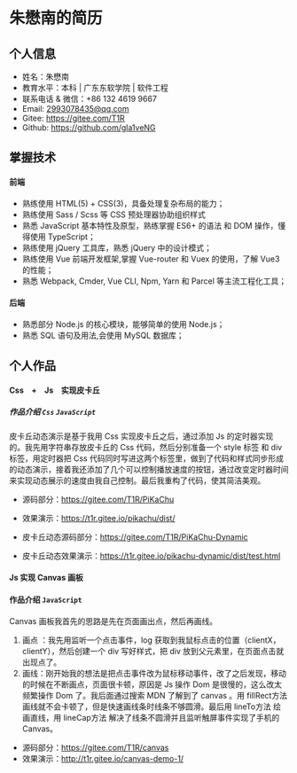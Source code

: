 # 朱懋南的简历

## 个人信息

- 姓名：朱懋南
- 教育水平：本科 | 广东东软学院 | 软件工程
- 联系电话 & 微信：+86 132 4619 9667
- Email: 2993078435@qq.com
- Gitee: https://gitee.com/T1R
- Github: https://github.com/gla1veNG

## 掌握技术

#### 前端

- 熟练使用 HTML(5) + CSS(3)，具备处理复杂布局的能力；
- 熟练使用 Sass / Scss 等 CSS 预处理器协助组织样式
- 熟悉 JavaScript 基本特性及原型，熟练掌握 ES6+ 的语法 和 DOM 操作，懂得使用 TypeScript；
- 熟练使用 jQuery 工具库，熟悉 jQuery 中的设计模式；
- 熟练使用 Vue 前端开发框架,掌握 Vue-router 和 Vuex 的使用，了解 Vue3 的性能；
- 熟悉 Webpack, Cmder, Vue CLI, Npm, Yarn 和 Parcel 等主流工程化工具；

#### 后端

- 熟悉部分 Node.js 的核心模块，能够简单的使用 Node.js；
- 熟悉 SQL 语句及用法,会使用 MySQL 数据库；

## 个人作品

#### Css　+　Js　实现皮卡丘

##### 作品介绍 `Css` `JavaScript`

皮卡丘动态演示是基于我用 Css 实现皮卡丘之后，通过添加 Js 的定时器实现的。我先用字符串存放皮卡丘的 Css 代码，然后分别准备一个 style 标签 和 div 标签，用定时器把 Css 代码同时写进这两个标签里，做到了代码和样式同步形成的动态演示，接着我还添加了几个可以控制播放速度的按钮，通过改变定时器时间来实现动态展示的速度由我自己控制。最后我重构了代码，使其简洁美观。

- 源码部分：https://gitee.com/T1R/PiKaChu
- 效果演示：https://t1r.gitee.io/pikachu/dist/

- 皮卡丘动态源码部分：https://gitee.com/T1R/PiKaChu-Dynamic
- 皮卡丘动态效果演示：https://t1r.gitee.io/pikachu-dynamic/dist/test.html

#### Js 实现 Canvas 画板

#### 作品介绍 `JavaScript`

Canvas 画板我首先的思路是先在页面画出点，然后再画线。
1. 画点 ：我先用监听一个点击事件，log 获取到我鼠标点击的位置（clientX，clientY），然后创建一个 div 写好样式，把 div 放到父元素里，在页面点击就出现点了。
2. 画线：刚开始我的想法是把点击事件改为鼠标移动事件，改了之后发现，移动的时候在不断画点，页面很卡顿，原因是 Js 操作 Dom 是很慢的，这么改太频繁操作 Dom 了。我后面通过搜索 MDN 了解到了 canvas 。用 fillRect方法 画线就不会卡顿了，但是快速画线条时线条不够圆滑。最后用 lineTo方法 绘画直线，用 lineCap方法 解决了线条不圆滑并且监听触屏事件实现了手机的Canvas。

- 源码部分：https://gitee.com/T1R/canvas
- 效果演示：http://t1r.gitee.io/canvas-demo-1/

